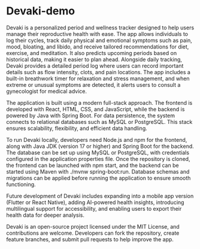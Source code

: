 # Devaki-demo
Devaki is a personalized period and wellness tracker designed to help users manage their reproductive health with ease. The app allows individuals to log their cycles, track daily physical and emotional symptoms such as pain, mood, bloating, and libido, and receive tailored recommendations for diet, exercise, and meditation. It also predicts upcoming periods based on historical data, making it easier to plan ahead. Alongside daily tracking, Devaki provides a detailed period log where users can record important details such as flow intensity, clots, and pain locations. The app includes a built-in breathwork timer for relaxation and stress management, and when extreme or unusual symptoms are detected, it alerts users to consult a gynecologist for medical advice.

The application is built using a modern full-stack approach. The frontend is developed with React, HTML, CSS, and JavaScript, while the backend is powered by Java with Spring Boot. For data persistence, the system connects to relational databases such as MySQL or PostgreSQL. This stack ensures scalability, flexibility, and efficient data handling.

To run Devaki locally, developers need Node.js and npm for the frontend, along with Java JDK (version 17 or higher) and Spring Boot for the backend. The database can be set up using MySQL or PostgreSQL, with credentials configured in the application properties file. Once the repository is cloned, the frontend can be launched with npm start, and the backend can be started using Maven with ./mvnw spring-boot:run. Database schemas and migrations can be applied before running the application to ensure smooth functioning.

Future development of Devaki includes expanding into a mobile app version (Flutter or React Native), adding AI-powered health insights, introducing multilingual support for accessibility, and enabling users to export their health data for deeper analysis.

Devaki is an open-source project licensed under the MIT License, and contributions are welcome. Developers can fork the repository, create feature branches, and submit pull requests to help improve the app.
